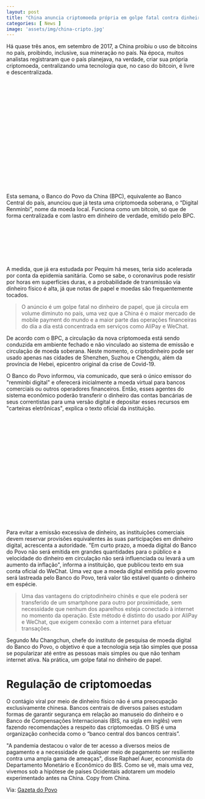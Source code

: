 ```yaml
---
layout: post
title: "China anuncia criptomoeda própria em golpe fatal contra dinheiro em papel"
categories: [ News ]
image: 'assets/img/china-cripto.jpg'
---
```


Há quase três anos, em setembro de 2017, a China proibiu o uso de bitcoins no país, proibindo, inclusive, sua mineração no país. Na época, muitos analistas registraram que o país planejava, na verdade, criar sua própria criptomoeda, centralizando uma tecnologia que, no caso do bitcoin, é livre e descentralizada.

<!-- QUADRADO -->
<script async src="//pagead2.googlesyndication.com/pagead/js/adsbygoogle.js"></script>
<ins class="adsbygoogle"
style="display:inline-block;width:336px;height:280px"
data-ad-client="ca-pub-2838251107855362"
data-ad-slot="5351066970"></ins>
<script>
(adsbygoogle = window.adsbygoogle || []).push({});
</script>

Esta semana, o Banco do Povo da China (BPC), equivalente ao Banco Central do país, anunciou que já testa uma criptomoeda soberana, o “Digital Renminbi”, nome da moeda local. Funciona como um bitcoin, só que de forma centralizada e com lastro em dinheiro de verdade, emitido pelo BPC.

<!-- MINI ANÚNCIO -->
<script async src="//pagead2.googlesyndication.com/pagead/js/adsbygoogle.js"></script>
<!-- Games Root -->
<ins class="adsbygoogle"
style="display:inline-block;width:730px;height:95px"
data-ad-client="ca-pub-2838251107855362"
data-ad-slot="5351066970"></ins>
<script>
(adsbygoogle = window.adsbygoogle || []).push({});
</script>

A medida, que já era estudada por Pequim há meses, teria sido acelerada por conta da epidemia sanitária. Como se sabe, o coronavírus pode resistir por horas em superfícies duras, e a probabilidade de transmissão via dinheiro físico é alta, já que notas de papel e moedas são frequentemente tocados.

<!-- RETANGULO LARGO 2 -->
<script async src="//pagead2.googlesyndication.com/pagead/js/adsbygoogle.js"></script>
<ins class="adsbygoogle"
style="display:block; text-align:center;"
data-ad-layout="in-article"
data-ad-format="fluid"
data-ad-client="ca-pub-2838251107855362"
data-ad-slot="8549252987"></ins>
<script>
(adsbygoogle = window.adsbygoogle || []).push({});
</script>

> O anúncio é um golpe fatal no dinheiro de papel, que já circula em volume diminuto no país, uma vez que a China é o maior mercado de mobile payment do mundo e a maior parte das operações financeiras do dia a dia está concentrada em serviços como AliPay e WeChat. 

De acordo com o BPC, a circulação da nova criptomoeda está sendo conduzida em ambiente fechado e não vinculado ao sistema de emissão e circulação de moeda soberana. Neste momento, o criptodinheiro pode ser usado apenas nas cidades de Shenzhen, Suzhou e Chengdu, além da província de Hebei, epicentro original da crise de Covid-19.

<!-- RETANGULO LARGO -->
<script async src="https://pagead2.googlesyndication.com/pagead/js/adsbygoogle.js"></script>
<!-- Informat -->
<ins class="adsbygoogle"
style="display:block"
data-ad-client="ca-pub-2838251107855362"
data-ad-slot="2327980059"
data-ad-format="auto"
data-full-width-responsive="true"></ins>
<script>
(adsbygoogle = window.adsbygoogle || []).push({});
</script>

O Banco do Povo informou, via comunicado, que será o único emissor do "renminbi digital" e oferecerá inicialmente a moeda virtual para bancos comerciais ou outros operadores financeiros. Então, esses agentes do sistema econômico poderão transferir o dinheiro das contas bancárias de seus correntistas para uma versão digital e depositar esses recursos em "carteiras eletrônicas", explica o texto oficial da instituição.

<!-- QUADRADO -->
<script async src="//pagead2.googlesyndication.com/pagead/js/adsbygoogle.js"></script>
<ins class="adsbygoogle"
style="display:inline-block;width:336px;height:280px"
data-ad-client="ca-pub-2838251107855362"
data-ad-slot="5351066970"></ins>
<script>
(adsbygoogle = window.adsbygoogle || []).push({});
</script>

Para evitar a emissão excessiva de dinheiro, as instituições comerciais devem reservar provisões equivalentes às suas participações em dinheiro digital, acrescenta a autoridade. "Em curto prazo, a moeda digital do Banco do Povo não será emitida em grandes quantidades para o público e a velocidade do dinheiro em circulação não será influenciada ou levará a um aumento da inflação", informa a instituição, que publicou texto em sua conta oficial do WeChat. Uma vez que a moeda digital emitida pelo governo será lastreada pelo Banco do Povo, terá valor tão estável quanto o dinheiro em espécie.

> Uma das vantagens do criptodinheiro chinês e que ele poderá ser transferido de um smartphone para outro por proximidade, sem necessidade que nenhum dos aparelhos esteja conectado à internet no momento da operação.  Este método é distinto do usado por AliPay e WeChat, que exigem conexão com a internet para efetuar transações.

Segundo Mu Changchun, chefe do instituto de pesquisa de moeda digital do Banco do Povo, o objetivo é que a tecnologia seja tão simples que possa se popularizar até entre as pessoas mais simples ou que não tenham internet ativa. Na prática, um golpe fatal no dinheiro de papel.

# Regulação de criptomoedas

O contágio viral por meio de dinheiro físico não é uma preocupação exclusivamente chinesa. Bancos centrais de diversos países estudam formas de garantir segurança em relação ao manuseio do dinheiro e o Banco de Compensações Internacionais (BIS, na sigla em inglês) vem fazendo recomendações a respeito das criptomoedas. O BIS é uma organização conhecida como o “banco central dos bancos centrais”.

"A pandemia destacou o valor de ter acesso a diversos meios de pagamento e a necessidade de qualquer meio de pagamento ser resiliente contra uma ampla gama de ameaças", disse Raphael Auer, economista do Departamento Monetário e Econômico do BIS. Como se vê, mais uma vez, vivemos sob a hipótese de países Ocidentais adotarem um modelo experimentado antes na China. Copy from China.

Via: [Gazeta do Povo](https://www.gazetadopovo.com.br/vozes/missao-china/china-anuncia-criptomoeda-propria-em-golpe-fatal-contra-dinheiro-em-papel/amp/)

